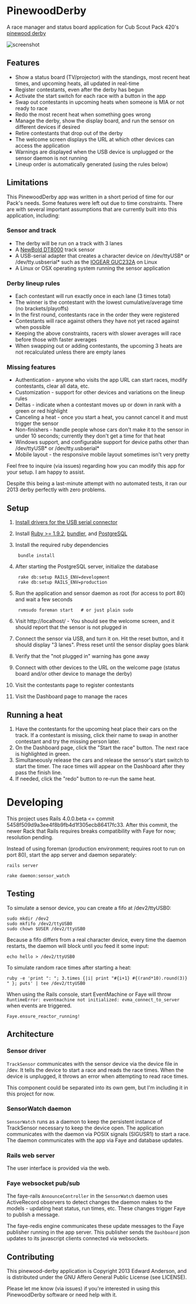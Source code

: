 PinewoodDerby
=============

A race manager and status board application for Cub Scout Pack 420's [pinewood derby](http://en.wikipedia.org/wiki/Pinewood_derby)

![screenshot](http://cl.ly/image/1L3b3g0o0R0F/Screen%20shot%202013-02-03%20at%209.18.25%20PM.png)

Features
--------

* Show a status board (TV/projector) with the standings, most recent heat times, and upcoming heats, all updated in real-time
* Register contestants, even after the derby has begun
* Activate the start switch for each race with a button in the app
* Swap out contestants in upcoming heats when someone is MIA or not ready to race
* Redo the most recent heat when something goes wrong
* Manage the derby, show the display board, and run the sensor on different devices if desired
* Retire contestants that drop out of the derby
* The welcome screen displays the URL at which other devices can access the application
* Warnings are displayed when the USB device is unplugged or the sensor daemon is not running
* Lineup order is automatically generated (using the rules below)

Limitations
-----------

This PinewoodDerby app was written in a short period of time for our Pack's needs.
Some features were left out due to time constraints.
There are with several important assumptions that are currently built into this application, including:

### Sensor and track

* The derby will be run on a track with 3 lanes
* A [NewBold DT8000](http://www.pinewood-derby-timer.com/DT8000.html) track sensor
* A USB-serial adapter that creates a character device on /dev/ttyUSB\* or /dev/tty.usbserial\* such as the [IOGEAR GUC232A](http://www.iogear.com/product/GUC232A/) on Linux
* A Linux or OSX operating system running the sensor application

### Derby lineup rules

* Each contestant will run exactly once in each lane (3 times total)
* The winner is the contestant with the lowest cumulative/average time (no brackets/playoffs)
* In the first round, contestants race in the order they were registered
* Contestants will race against others they have not yet raced against when possible
* Keeping the above constraints, racers with slower averages will race before those with faster averages
* When swapping out or adding contestants, the upcoming 3 heats are not recalculated unless there are empty lanes

### Missing features

* Authentication - anyone who visits the app URL can start races, modify contestants, clear all data, etc.
* Customization - support for other devices and variations on the lineup rules
* Deltas - indicate when a contestant moves up or down in rank with a green or red highlight
* Canceling a heat - once you start a heat, you cannot cancel it and must trigger the sensor
* Non-finishers - handle people whose cars don't make it to the sensor in under 10 seconds; currently they don't get a time for that heat
* Windows support, and configurable support for device paths other than /dev/ttyUSB\* or /dev/tty.usbserial\*
* Mobile layout - the responsive mobile layout sometimes isn't very pretty

Feel free to inquire (via issues) regarding how you can modify this app for your setup. I am happy to assist.

Despite this being a last-minute attempt with no automated tests, it ran our 2013 derby perfectly with zero problems.

Setup
-----

1. [Install drivers for the USB serial connector](https://github.com/nilbus/pinewood-derby/wiki/USB-serial-driver-installation)
1. Install [Ruby &gt;= 1.9.2](https://www.ruby-lang.org/en/downloads), [bundler](http://bundler.io), and [PostgreSQL](http://www.postgresql.org/)
1. Install the required ruby dependencies

        bundle install

1. After starting the PostgreSQL server, initialize the database

        rake db:setup RAILS_ENV=development
        rake db:setup RAILS_ENV=production

1. Run the application and sensor daemon as root (for access to port 80) and wait a few seconds

        rvmsudo foreman start   # or just plain sudo

1. Visit http://localhost/ - You should see the welcome screen, and it should report that the sensor is not plugged in
1. Connect the sensor via USB, and turn it on. Hit the reset button, and it should display "3 lanes". Press reset until the sensor display goes blank
1. Verify that the "not plugged in" warning has gone away
1. Connect with other devices to the URL on the welcome page (status board and/or other device to manage the derby)
1. Visit the contestants page to register contestants
1. Visit the Dashboard page to manage the races

Running a heat
--------------

1. Have the contestants for the upcoming heat place their cars on the track. If a contestant is missing, click their name to swap in another contestant and try the missing person later.
2. On the Dashboard page, click the "Start the race" button. The next race is highlighted in green.
3. Simultaneously release the cars and release the sensor's start switch to start the timer. The race times will appear on the Dashboard after they pass the finish line.
4. If needed, click the "redo" button to re-run the same heat.

Developing
==========

This project uses Rails 4.0.0.beta &lt;= commit 5458f509d9a3ee4f8b9fb4d1f305ecb86417fc33.
After this commit, the newer Rack that Rails requires breaks compatibility with Faye for now; resolution pending.

Instead of using foreman (production environment; requires root to run on port 80), start the app server and daemon separately:

    rails server

    rake daemon:sensor_watch

Testing
-------

To simulate a sensor device, you can create a fifo at /dev2/ttyUSB0:

    sudo mkdir /dev2
    sudo mkfifo /dev2/ttyUSB0
    sudo chown $USER /dev2/ttyUSB0

Because a fifo differs from a real character device, every time the daemon restarts, the daemon will block until you feed it some input:

    echo hello > /dev2/ttyUSB0

To simulate random race times after starting a heat:

    ruby -e 'print ": "; 3.times {|i| print "#{i+1} #{(rand*10).round(3)} " }; puts' | tee /dev2/ttyUSB0

When using the Rails console, start EventMachine or Faye will throw `RuntimeError: eventmachine not initialized: evma_connect_to_server` when events are triggered.

    Faye.ensure_reactor_running!

Architecture
------------

### Sensor driver

`TrackSensor` communicates with the sensor device via the device file in /dev. It tells the device to start a race and reads the race times. When the device is unplugged, it throws an error when attempting to read race times.

This component could be separated into its own gem, but I'm including it in this project for now.

### SensorWatch daemon

`SensorWatch` runs as a daemon to keep the persistent instance of TrackSensor necessary to keep the device open. The application communicates with the daemon via POSIX signals (SIGUSR1) to start a race. The daemon communicates with the app via Faye and database updates.

### Rails web server

The user interface is provided via the web.

### Faye websocket pub/sub

The faye-rails `AnnounceController` in the `SensorWatch` daemon uses ActiveRecord observers to detect changes the daemon makes to the models - updating heat status, run times, etc. These changes trigger Faye to publish a message.

The faye-redis engine communicates these update messages to the Faye publisher running in the app server.
This publisher sends the `Dashboard` json updates to its javascript clients connected via websockets.

Contributing
------------

This pinewood-derby application is Copyright 2013 Edward Anderson,
and is distributed under the GNU Affero General Public License (see LICENSE).

Please let me know (via issues) if you're interested in using this PinewoodDerby software or need help with it.
